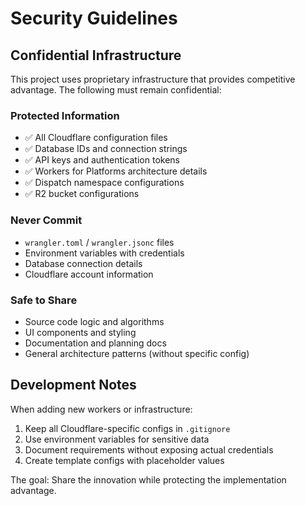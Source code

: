 # Security Guidelines

## Confidential Infrastructure

This project uses proprietary infrastructure that provides competitive advantage. The following must remain confidential:

### Protected Information
- ✅ All Cloudflare configuration files
- ✅ Database IDs and connection strings  
- ✅ API keys and authentication tokens
- ✅ Workers for Platforms architecture details
- ✅ Dispatch namespace configurations
- ✅ R2 bucket configurations

### Never Commit
- `wrangler.toml` / `wrangler.jsonc` files
- Environment variables with credentials
- Database connection details
- Cloudflare account information

### Safe to Share
- Source code logic and algorithms
- UI components and styling
- Documentation and planning docs
- General architecture patterns (without specific config)

## Development Notes

When adding new workers or infrastructure:
1. Keep all Cloudflare-specific configs in `.gitignore`
2. Use environment variables for sensitive data
3. Document requirements without exposing actual credentials
4. Create template configs with placeholder values

The goal: Share the innovation while protecting the implementation advantage.